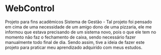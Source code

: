 # WebControl
Projeto para fins acadêmicos
Sistema de Gestão - Tal projeto foi pensado em cima de uma necessidade de um amigo dono de uma pizzaria, ele me informou que estava precisando de um sistema novo, pois o que ele tem no momento não faz o fechamento de caixa, sendo necessário fazer manualmente todo final de dia. Sendo assim, tive a ideia de fazer este projeto para praticar meu aprendizado adquirido com meus estudos.

